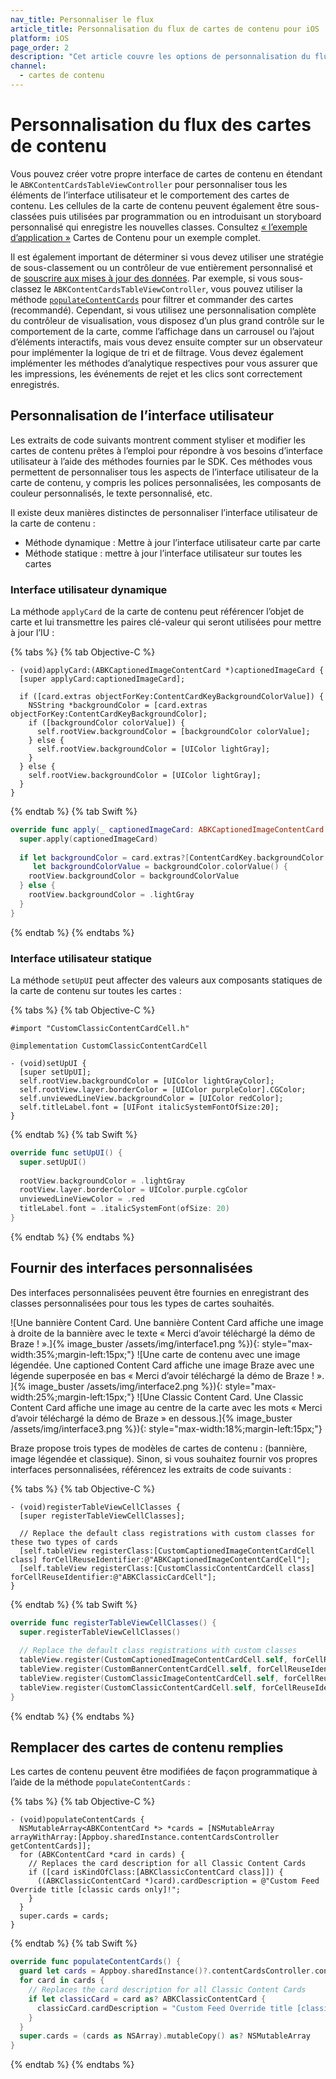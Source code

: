```yaml
---
nav_title: Personnaliser le flux
article_title: Personnalisation du flux de cartes de contenu pour iOS
platform: iOS
page_order: 2
description: "Cet article couvre les options de personnalisation du flux de cartes de contenu dans votre application iOS."
channel:
  - cartes de contenu
---
```


# Personnalisation du flux des cartes de contenu

Vous pouvez créer votre propre interface de cartes de contenu en étendant le `ABKContentCardsTableViewController` pour personnaliser tous les éléments de l’interface utilisateur et le comportement des cartes de contenu. Les cellules de la carte de contenu peuvent également être sous-classées puis utilisées par programmation ou en introduisant un storyboard personnalisé qui enregistre les nouvelles classes. Consultez [« l’exemple d’application »](https://github.com/Appboy/appboy-ios-sdk/tree/master/Samples/ContentCards/BrazeContentCardsSampleApp) Cartes de Contenu pour un exemple complet. 

Il est également important de déterminer si vous devez utiliser une stratégie de sous-classement ou un contrôleur de vue entièrement personnalisé et de [souscrire aux mises à jour des données]({{site.baseurl}}/developer_guide/platform_integration_guides/ios/content_cards/integration/). Par exemple, si vous sous-classez le `ABKContentCardsTableViewController`, vous pouvez utiliser la méthode [`populateContentCards`](#overriding-populated-content-cards) pour filtrer et commander des cartes (recommandé). Cependant, si vous utilisez une personnalisation complète du contrôleur de visualisation, vous disposez d’un plus grand contrôle sur le comportement de la carte, comme l’affichage dans un carrousel ou l’ajout d’éléments interactifs, mais vous devez ensuite compter sur un observateur pour implémenter la logique de tri et de filtrage. Vous devez également implémenter les méthodes d’analytique respectives pour vous assurer que les impressions, les événements de rejet et les clics sont correctement enregistrés.

## Personnalisation de l’interface utilisateur

Les extraits de code suivants montrent comment styliser et modifier les cartes de contenu prêtes à l’emploi pour répondre à vos besoins d’interface utilisateur à l’aide des méthodes fournies par le SDK. Ces méthodes vous permettent de personnaliser tous les aspects de l’interface utilisateur de la carte de contenu, y compris les polices personnalisées, les composants de couleur personnalisés, le texte personnalisé, etc. 

Il existe deux manières distinctes de personnaliser l’interface utilisateur de la carte de contenu : 
- Méthode dynamique : Mettre à jour l’interface utilisateur carte par carte
- Méthode statique : mettre à jour l’interface utilisateur sur toutes les cartes

### Interface utilisateur dynamique

La méthode `applyCard` de la carte de contenu peut référencer l’objet de carte et lui transmettre les paires clé-valeur qui seront utilisées pour mettre à jour l’IU :

{% tabs %}
{% tab Objective-C %}
```objc
- (void)applyCard:(ABKCaptionedImageContentCard *)captionedImageCard {
  [super applyCard:captionedImageCard];    
 
  if ([card.extras objectForKey:ContentCardKeyBackgroundColorValue]) {
    NSString *backgroundColor = [card.extras objectForKey:ContentCardKeyBackgroundColor];
    if ([backgroundColor colorValue]) {
      self.rootView.backgroundColor = [backgroundColor colorValue];
    } else {
      self.rootView.backgroundColor = [UIColor lightGray];
    }
  } else {
    self.rootView.backgroundColor = [UIColor lightGray];
  }  
}
```
{% endtab %}
{% tab Swift %}
```swift
override func apply(_ captionedImageCard: ABKCaptionedImageContentCard!) {
  super.apply(captionedImageCard)         
 
  if let backgroundColor = card.extras?[ContentCardKey.backgroundColor.rawValue] as? String,
     let backgroundColorValue = backgroundColor.colorValue() {
    rootView.backgroundColor = backgroundColorValue
  } else {
    rootView.backgroundColor = .lightGray
  }
}
```
{% endtab %}
{% endtabs %}

### Interface utilisateur statique

La méthode `setUpUI` peut affecter des valeurs aux composants statiques de la carte de contenu sur toutes les cartes :

{% tabs %}
{% tab Objective-C %}
```objc
#import "CustomClassicContentCardCell.h"  
 
@implementation CustomClassicContentCardCell
 
- (void)setUpUI {
  [super setUpUI];
  self.rootView.backgroundColor = [UIColor lightGrayColor];
  self.rootView.layer.borderColor = [UIColor purpleColor].CGColor;
  self.unviewedLineView.backgroundColor = [UIColor redColor];
  self.titleLabel.font = [UIFont italicSystemFontOfSize:20];
}
```
{% endtab %}
{% tab Swift %}
```swift
override func setUpUI() {
  super.setUpUI()
     
  rootView.backgroundColor = .lightGray
  rootView.layer.borderColor = UIColor.purple.cgColor
  unviewedLineViewColor = .red
  titleLabel.font = .italicSystemFont(ofSize: 20)
}
```
{% endtab %}
{% endtabs %}

## Fournir des interfaces personnalisées

Des interfaces personnalisées peuvent être fournies en enregistrant des classes personnalisées pour tous les types de cartes souhaités. 

![Une bannière Content Card. Une bannière Content Card affiche une image à droite de la bannière avec le texte « Merci d’avoir téléchargé la démo de Braze ! ».]{% image_buster /assets/img/interface1.png %}){: style="max-width:35%;margin-left:15px;"}
![Une carte de contenu avec une image légendée. Une captioned Content Card affiche une image Braze avec une légende superposée en bas « Merci d’avoir téléchargé la démo de Braze ! ». ]{% image_buster /assets/img/interface2.png %}){: style="max-width:25%;margin-left:15px;"}
![Une Classic Content Card. Une Classic Content Card affiche une image au centre de la carte avec les mots « Merci d’avoir téléchargé la démo de Braze » en dessous.]{% image_buster /assets/img/interface3.png %}){: style="max-width:18%;margin-left:15px;"}

Braze propose trois types de modèles de cartes de contenu : (bannière, image légendée et classique). Sinon, si vous souhaitez fournir vos propres interfaces personnalisées, référencez les extraits de code suivants :

{% tabs %}
{% tab Objective-C %}
```objc
- (void)registerTableViewCellClasses {
  [super registerTableViewCellClasses];
 
  // Replace the default class registrations with custom classes for these two types of cards
  [self.tableView registerClass:[CustomCaptionedImageContentCardCell class] forCellReuseIdentifier:@"ABKCaptionedImageContentCardCell"];
  [self.tableView registerClass:[CustomClassicContentCardCell class] forCellReuseIdentifier:@"ABKClassicCardCell"];
}
```
{% endtab %}
{% tab Swift %}
```swift
override func registerTableViewCellClasses() {
  super.registerTableViewCellClasses()
     
  // Replace the default class registrations with custom classes
  tableView.register(CustomCaptionedImageContentCardCell.self, forCellReuseIdentifier: "ABKCaptionedImageContentCardCell")
  tableView.register(CustomBannerContentCardCell.self, forCellReuseIdentifier: "ABKBannerContentCardCell")
  tableView.register(CustomClassicImageContentCardCell.self, forCellReuseIdentifier: "ABKClassicImageCardCell")
  tableView.register(CustomClassicContentCardCell.self, forCellReuseIdentifier: "ABKClassicCardCell")
}
```
{% endtab %}
{% endtabs %}

## Remplacer des cartes de contenu remplies

Les cartes de contenu peuvent être modifiées de façon programmatique à l’aide de la méthode `populateContentCards` :

{% tabs %}
{% tab Objective-C %}
```objc
- (void)populateContentCards {
  NSMutableArray<ABKContentCard *> *cards = [NSMutableArray arrayWithArray:[Appboy.sharedInstance.contentCardsController getContentCards]];
  for (ABKContentCard *card in cards) {
    // Replaces the card description for all Classic Content Cards
    if ([card isKindOfClass:[ABKClassicContentCard class]]) {
      ((ABKClassicContentCard *)card).cardDescription = @"Custom Feed Override title [classic cards only]!";
    }
  }
  super.cards = cards;
}
```
{% endtab %}
{% tab Swift %}
```swift
override func populateContentCards() {
  guard let cards = Appboy.sharedInstance()?.contentCardsController.contentCards else { return }
  for card in cards {
    // Replaces the card description for all Classic Content Cards
    if let classicCard = card as? ABKClassicContentCard {
      classicCard.cardDescription = "Custom Feed Override title [classic cards only]!"
    }
  }
  super.cards = (cards as NSArray).mutableCopy() as? NSMutableArray
}
```
{% endtab %}
{% endtabs %}
